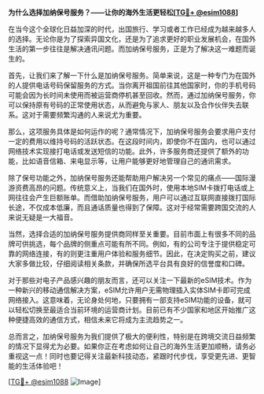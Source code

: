 **为什么选择加纳保号服务？——让你的海外生活更轻松[[TG💪+ @esim1088](https://t.me/s/esim1088)]**

在当今这个全球化日益加深的时代，出国旅行、学习或者工作已经成为越来越多人的选择。无论你是为了探索异国文化，还是为了追求更好的职业发展机会，在国外生活的第一步往往是解决通讯问题。而加纳保号服务，正是为了解决这一难题而诞生的。

首先，让我们来了解一下什么是加纳保号服务。简单来说，这是一种专门为在国外的人提供电话号码保留服务的方式。当你离开祖国前往其他国家时，你的手机号码可能会因为长时间未使用而被运营商停机甚至回收。然而，通过加纳保号服务，你可以保持原有号码的正常使用状态，从而避免与家人、朋友以及合作伙伴失去联系。这对于需要频繁沟通的人来说尤为重要。

那么，这项服务具体是如何运作的呢？通常情况下，加纳保号服务会要求用户支付一定的费用以维持号码的活跃状态。在这段时间内，即使你不在国内，也可以通过网络技术实现接打电话或发送短信的功能。此外，许多服务商还提供了额外的功能，比如语音信箱、来电显示等，让用户能够更好地管理自己的通讯需求。

除了保号功能之外，加纳保号服务还能帮助用户解决另一个常见的痛点——国际漫游资费高昂的问题。传统意义上，当我们在国外时，使用本地SIM卡拨打电话或上网往往会产生巨额账单。而借助加纳保号服务，用户可以通过互联网直接拨打国际长途，不仅成本低廉，而且通话质量也得到了保障。这对于经常需要跨国交流的人来说无疑是一大福音。

当然，选择合适的加纳保号服务提供商同样至关重要。目前市面上有很多不同的品牌可供挑选，每个品牌的侧重点可能有所不同。例如，有的公司专注于提供稳定可靠的网络连接，有的则更注重用户体验和服务细节。因此，在决定购买之前，建议大家多做比较，仔细阅读相关条款，并确保所选平台具有良好的信誉度和口碑。

对于那些对电子产品感兴趣的朋友而言，还可以关注一下最新的eSIM技术。作为一种新兴的移动通信解决方案，eSIM允许用户无需物理插入实体SIM卡即可完成网络接入。这意味着，无论身处何地，只要拥有一部支持eSIM功能的设备，就可以轻松切换至最适合当前环境的运营商计划。目前已有不少国家和地区开始推广这种便捷高效的通信方式，相信未来它将成为主流趋势之一。

总而言之，加纳保号服务为我们提供了极大的便利性，特别是在跨境交流日益频繁的情况下显得尤为必要。如果你正在考虑如何让自己的海外生活更加顺畅，请务必重视这一点！同时也要记得关注最新科技动态，紧跟时代步伐，享受更先进、更智能的生活体验吧！

[[TG💪+ @esim1088](https://t.me/s/esim1088) ![Image](https://i.postimg.cc/4NQfJmqS/Snipaste-2025-05-13-00-14-12.png)]
